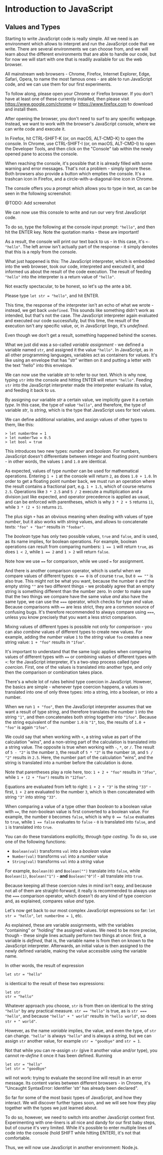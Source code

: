 # Introduction to JavaScript

## Values and Types

Starting to write JavaScript code is really simple. All we need is an environment which allows to interpret and run the JavaScript code that we write. There are several environments we can choose from, and we will learn about the different environments that are able to handle our code, but for now we will start with one that is readily available for us: the web browser.

All mainstream web browsers - Chrome, Firefox, Internet Explorer, Edge, Safari, Opera, to name the most famous ones - are able to run JavaScript code, and we can use them for our first experiments.

To follow along, please open your Chrome or Firefox browser. If you don't have at least one of these currently installed, then please visit https://www.google.com/chrome or https://www.firefox.com to download and install them.

After opening the browser, you don't need to surf to any specific webpage. Instead, we want to work with the browser's JavaScript console, where we can write code and execute it.

In Firefox, hit CTRL-SHIFT-K (or, on macOS, ALT-CMD-K) to open the console. In Chrome, use CTRL-SHIFT-I (or, on macOS, ALT-CMD-I) to open the Developer Tools, and then click on the "Console" tab within the newly opened pane to access the console.

When reaching the console, it's possible that it is already filled with some warning and error messages. That's not a problem - simply ignore these. Both browsers also provide a button which empties the console. It's a trashcan icon in Firefox, and a circle-with-a-diagonal-line icon in Chrome.

The console offers you a prompt which allows you to type in text, as can be seen in the following screenshot:

@TODO: Add screenshot

We can now use this console to write and run our very first JavaScript code.

To do so, type the following at the console input prompt: `"hello"`, and then hit the ENTER key. Note the quotation marks - these are important!

As a result, the console will print our text back to us - in this case, it's `<- "hello"`. The left arrow isn't actually part of the response - it simply denotes that this is a reply from the console.

What just happened is this: The JavaScript interpreter, which is embedded into the web browser, took our code, interpreted and executed it, and informed us about the result of the code execution. The result of feeding `"hello"` into the interpreter is a return value of `"hello"`.

Not exactly spectacular, to be honest, so let's up the ante a bit.

Please type `let str = "hello"`, and hit ENTER.

This time, the response of the interpreter isn't an echo of what we wrote - instead, we get back `undefined`. This sounds like something didn't work as intended, but that's not the case. The JavaScript interpreter again evaluated and executed our code successfully, but this time, the result of the execution isn't any specific value, or, in JavaScript lingo, it's *undefined*.

Even though we don't get a result, something happened behind the scenes.

What we just did was a so-called *variable assignment* - we defined a variable named `str`, and assigned it the value `"hello"`. In JavaScript, as in all other programming languages, variables act as containers for values. It's like using an envelope that has "str" written on it and putting a letter with the text "hello" into this envelope.

We can now use the variable *str* to refer to our text. Which is why now, typing `str` into the console and hitting ENTER will return `"hello"`. Feeding `str` into the JavaScript interpreter made the interpreter evaluate its value, and feeding it back to us.

By assigning our variable *str* a certain value, we implicitly gave it a certain *type*. In this case, the type of value `"hello"`, and therefore, the type of variable *str*, is *string*, which is the type that JavaScript uses for text values.

We can define additional variables, and assign values of other types to them, like this:

    > let numberOne = 1
    > let numberTwo = 0.5
    > let bool = true

This introduces two new types: *number* and *boolean*. For numbers, JavaScript doesn't differentiate between integer and floating point numbers - in other words, the values `1` and `1.0` are identical.

As expected, values of type *number* can be used for mathematical operations. Entering `1 + 1` at the console will return `2`, as does `1.0 + 1.0`. In order to get a floating point number back, we must run an operation where the result contains a fractional part, e.g. `1 + 1.5`, which of course returns `2.5`.
Operations like `3 * 2.5` and `5 / 2` execute a multiplication and a division just like expected, and operator precedence is applied as usual, and can be enforced with parentheses, which is why `3 * 2 + 5` returns `11`, while `3 * (2 + 5)` returns `21`.

The plus sign `+` has an obvious meaning when dealing with values of type *number*, but it also works with *string* values, and allows to concatenate texts: `"foo" + "bar"` results in `"foobar"`.

The *boolean* type has only two possible values, `true` and `false`, and is used, as its name implies, for boolean operations. For example, boolean operations can result from comparing numbers: `1 == 1` will return `true`, as does `1 < 2`, while `1 == 2` and `1 > 2` will return `false`.

Note how we use `==` for comparison, while we used `=` for assignment.

And there is another comparison operator, which is useful when we compare values of different types: `0 == 0` is of course `true`, but `0 == ""` is also true. This might not be what you want, because the number `0` and the empty string `""` are two different things - we probably agree that an empty string is something different than the number zero. In order to make sure that the two things we compare have the same value *and* also have the same type, we can use the `===` operator, which checks for type *and* value. Because comparisons with `==` are less strict, they are a common source of confusing bugs. It's therefore recommended to always compare using `===`, unless you know precisely that you want a less strict comparison.

Mixing values of different types is possible not only for *comparison* - you can also *combine* values of different types to create new values. For example, adding the *number* value `1` to the *string* value `foo` creates a new string value: `1 + "foo"` results in `"1foo"`.

It's important to understand that the same logic applies when comparing values of different types with `==` or combining values of different types with `+`: for the JavaScript interpreter, it's a two-step process called *type coercion*. First, one of the values is translated into another type, and only then the comparison or combination takes place.

There's a whole lot of rules behind type coercion in JavaScript. However, the basics are simple - whenever type coercion happens, a values is translated into one of only three types: into a string, into a boolean, or into a number.

When we run `1 + "foo"`, then the JavaScript interpreter assumes that we want a result of type *string*, and therefore translates the number `1` into the string `"1"`, and then concatenates both string together into `"1foo"`. Because the string equivalent of the number `1.0` is `"1"`, too, the results of `1.0 + "foo"` is again `"1foo"`.

We could say that when working with `+`, a string value as part of the calculation "wins", and a non-string part of the calculation is translated into a string value. The opposite is true when working with `-`, `*`, or `/`. The result of `5 - "2"` is the number `3`, the result of `5 * "2"` is the number `10`, and `5 / "2"` results in `2.5`. Here, the number part of the calculation "wins", and the string is translated into a number before the calculation is done.

Note that parentheses play a role here, too: `1 + 2 + "foo"` results in `"3foo"`, while `1 + (2 + "foo")` results in `"12foo"`.

Equations are evaluated from left to right: `1 + 2 + "3"` is the string `"33"` - first, `1 + 2` are evaluated to the number `3`, which is then concatenated with string `"3"` into string `"33"`.

When comparing a value of a type other than *boolean* to a boolean value with `==`, the non-boolean value is first converted to a boolean value. For example, the number `0` becomes `false`, which is why `0 == false` evaluates to `true`, while `1 == false` evaluates to `false` - `0` is translated into `false`, and `1` is translated into `true`.

You can do these translations explicitly, through *type casting*. To do so, use one of the following functions:

- `Boolean(val)` transforms `val` into a *boolean* value
- `Number(val)` transforms `val` into a *number* value
- `String(val)` transforms `val` into a *string* value

For example, `Boolean(0)` and `Boolean("")` translate into `false`, while `Boolean(1)`, `Boolean("1")` - **and** `Boolean("0")`! - all translate into `true`.

Because keeping all these coercion rules in mind isn't easy, and because not all of them are straight-forward, it really is recommended to always use the `===` comparison operator, which doesn't do any kind of type coercion and, as explained, compares value *and* type.

Let's now get back to our most complex JavaScript expressions so far: `let str = "hello"`, `let numberOne = 1`, etc.

As explained, these are variable assignments, with the variables "containing" or "holding" the assigned values. We need to be more precise, though - these single lines actually perform two things at once: first, a variable is *defined*, that is, the variable name is from then on known to the JavaScript interpreter. Afterwards, an initial value is then assigned to the  newly defined variable, making the value accessible using the variable name.

In other words, the result of expression

    let str = "hello"

is identical to the result of these two expressions:

    let str
    str = "hello"

Whatever approach you choose, `str` is from then on identical to the string `"hello"` by any practical measure. `str == "hello"` is true, as is `str === "hello"`, and because `"hello" + " world"` results in `"hello world"`, so does `str + " world"`.

However, as the name *variable* implies, the value, and even the type, of `str` can change. `"hello"` is always `"hello"` and is always a *string*, but we can assign `str` another value, for example `str = "goodbye"` and `str = 1`.

Not that while you can re-assign `str` (give it another value and/or type), you cannot re-*define* it once it has been defined. Running

    let str = "hello"
    let str = "goodbye"

will not work: trying to evaluate the second line will result in an error message. Its content varies between different browsers - in Chrome, it's "Uncaught SyntaxError: Identifier 'str' has already been declared".



So far for some of the most basic types of JavaScript, and how they interact. We will discover further types soon, and we will see how they play together with the types we just learned about.

To do so, however, we need to switch into another JavaScript context first. Experimenting with one-liners is all nice and dandy for our first baby steps, but of course it's very limited. While it's possible to enter multiple lines of code into the console (hold SHIFT while hitting ENTER), it's not that comfortable.

Thus, we will now use JavaScript in another environment: Node.js.

